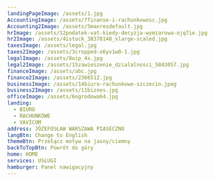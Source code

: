 ```yaml
---
landingPageImage: /assets/1.jpg
AccountingImage: /assets/7finanse-i-rachunkowosc.jpg
Accounting2Image: /assets/5maxresdefault.jpg
hrImage: /assets/12podatek-vat-kiedy-decyzja-wymiarowa-ojq7ie.jpg
hr2Image: /assets/4istock_38378140_xlarge-scaled.jpg
taxesImage: /assets/legal.jpg
taxes2Image: /assets/3cropped-o6yv1w0-1.jpg
legalImage: /assets/8oip_4x.jpg
legal2Image: /assets/15zawieszenie_dzialalnosci_5843057.jpg
financeImage: /assets/abc.jpg
finance2Image: /assets/2366512.jpg
businessImage: /assets/14biuro-rachunkowe-szczecin.jpeg
business2Image: /assets/11biznes.jpg
officeImage: /assets/6ogrodowa64.jpg
landing:
  - BIURO
  - RACHUNKOWE
  - VAVICOM
address: JÓZEFOSŁAW WARSZAWA PIASECZNO
langBtn: Change to English
themeBtn: Przełącz motyw na jasny/ciemny
backToTopBtn: Powrót do góry
home: HOME
services: USŁUGI
hamburger: Panel nawigacyjny
---
```

